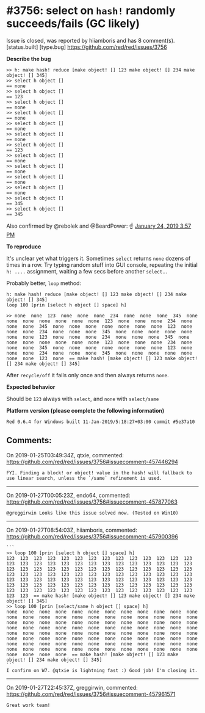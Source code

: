 
#3756: select on `hash!` randomly succeeds/fails (GC likely)
================================================================================
Issue is closed, was reported by hiiamboris and has 8 comment(s).
[status.built] [type.bug]
<https://github.com/red/red/issues/3756>

**Describe the bug**

```
>> h: make hash! reduce [make object! [] 123 make object! [] 234 make object! [] 345]
>> select h object []
== none
>> select h object []
== 123
>> select h object []
== none
>> select h object []
== none
>> select h object []
== none
>> select h object []
== none
>> select h object []
== 123
>> select h object []
== none
>> select h object []
== none
>> select h object []
== none
>> select h object []
== none
>> select h object []
== 345
>> select h object []
== 345
```
Also confirmed by @rebolek and @BeardPower: :point_up: [January 24, 2019 3:57 PM](https://gitter.im/red/bugs?at=5c49b63f95e17b4525a18a37)

**To reproduce**

It's unclear yet what triggers it. Sometimes `select` returns `none` dozens of times in a row. Try typing random stuff into GUI console, repeating the initial `h: ....` assignment, waiting a few secs before another `select`...

Probably better, `loop` method:
```
h: make hash! reduce [make object! [] 123 make object! [] 234 make object! [] 345]
loop 100 [prin [select h object [] space] h]
```
```
>> none  none  123  none  none  none  234  none  none  none  345  none  none  none  none  none  none  none  123  none  none  none  234  none  none  none  345  none  none  none  none  none  none  none  123  none  none  none  234  none  none  none  345  none  none  none  none  none  none  none  123  none  none  none  234  none  none  none  345  none  none  none  none  none  none  none  123  none  none  none  234  none  none  none  345  none  none  none  none  none  none  none  123  none  none  none  234  none  none  none  345  none  none  none  none  none  none  none  123  none  == make hash! [make object! [] 123 make object! [] 234 make object! [] 345]
```

After `recycle/off` it fails only once and then always returns `none`.

**Expected behavior**

Should be `123` always with `select`, and `none` with `select/same`


**Platform version (please complete the following information)**
```
Red 0.6.4 for Windows built 11-Jan-2019/5:18:27+03:00 commit #5e37a10
```



Comments:
--------------------------------------------------------------------------------

On 2019-01-25T03:49:34Z, qtxie, commented:
<https://github.com/red/red/issues/3756#issuecomment-457446294>

    FYI. Finding a block! or object! value in the hash! will fallback to use linear search, unless the `/same` refinement is used.

--------------------------------------------------------------------------------

On 2019-01-27T00:05:23Z, endo64, commented:
<https://github.com/red/red/issues/3756#issuecomment-457877063>

    @greggirwin Looks like this issue solved now. (Tested on Win10)

--------------------------------------------------------------------------------

On 2019-01-27T08:54:03Z, hiiamboris, commented:
<https://github.com/red/red/issues/3756#issuecomment-457900396>

    ```
    >> loop 100 [prin [select h object [] space] h]
    123  123  123  123  123  123  123  123  123  123  123  123  123  123  123  123  123  123  123  123  123  123  123  123  123  123  123  123  123  123  123  123  123  123  123  123  123  123  123  123  123  123  123  123  123  123  123  123  123  123  123  123  123  123  123  123  123  123  123  123  123  123  123  123  123  123  123  123  123  123  123  123  123  123  123  123  123  123  123  123  123  123  123  123  123  123  123  123  123  123  123  123  123  123  123  123  123  123  123  123  == make hash! [make object! [] 123 make object! [] 234 make object! [] 345]
    >> loop 100 [prin [select/same h object [] space] h]
    none  none  none  none  none  none  none  none  none  none  none  none  none  none  none  none  none  none  none  none  none  none  none  none  none  none  none  none  none  none  none  none  none  none  none  none  none  none  none  none  none  none  none  none  none  none  none  none  none  none  none  none  none  none  none  none  none  none  none  none  none  none  none  none  none  none  none  none  none  none  none  none  none  none  none  none  none  none  none  none  none  none  none  none  none  none  none  none  none  none  none  none  none  none  none  none  none  none  none  none  == make hash! [make object! [] 123 make object! [] 234 make object! [] 345]
    ```
    I confirm on W7. @qtxie is lightning fast :) Good job! I'm closing it.

--------------------------------------------------------------------------------

On 2019-01-27T22:45:37Z, greggirwin, commented:
<https://github.com/red/red/issues/3756#issuecomment-457961571>

    Great work team!


